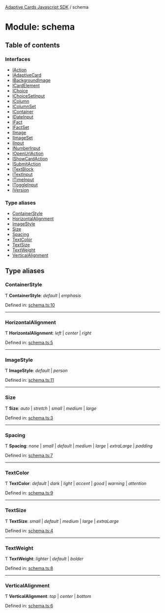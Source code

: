 [Adaptive Cards Javascript SDK](../README.md) / schema

# Module: schema

## Table of contents

### Interfaces

- [IAction](../interfaces/schema.iaction.md)
- [IAdaptiveCard](../interfaces/schema.iadaptivecard.md)
- [IBackgroundImage](../interfaces/schema.ibackgroundimage.md)
- [ICardElement](../interfaces/schema.icardelement.md)
- [IChoice](../interfaces/schema.ichoice.md)
- [IChoiceSetInput](../interfaces/schema.ichoicesetinput.md)
- [IColumn](../interfaces/schema.icolumn.md)
- [IColumnSet](../interfaces/schema.icolumnset.md)
- [IContainer](../interfaces/schema.icontainer.md)
- [IDateInput](../interfaces/schema.idateinput.md)
- [IFact](../interfaces/schema.ifact.md)
- [IFactSet](../interfaces/schema.ifactset.md)
- [IImage](../interfaces/schema.iimage.md)
- [IImageSet](../interfaces/schema.iimageset.md)
- [IInput](../interfaces/schema.iinput.md)
- [INumberInput](../interfaces/schema.inumberinput.md)
- [IOpenUrlAction](../interfaces/schema.iopenurlaction.md)
- [IShowCardAction](../interfaces/schema.ishowcardaction.md)
- [ISubmitAction](../interfaces/schema.isubmitaction.md)
- [ITextBlock](../interfaces/schema.itextblock.md)
- [ITextInput](../interfaces/schema.itextinput.md)
- [ITimeInput](../interfaces/schema.itimeinput.md)
- [IToggleInput](../interfaces/schema.itoggleinput.md)
- [IVersion](../interfaces/schema.iversion.md)

### Type aliases

- [ContainerStyle](schema.md#containerstyle)
- [HorizontalAlignment](schema.md#horizontalalignment)
- [ImageStyle](schema.md#imagestyle)
- [Size](schema.md#size)
- [Spacing](schema.md#spacing)
- [TextColor](schema.md#textcolor)
- [TextSize](schema.md#textsize)
- [TextWeight](schema.md#textweight)
- [VerticalAlignment](schema.md#verticalalignment)

## Type aliases

### ContainerStyle

Ƭ **ContainerStyle**: _default_ \| _emphasis_

Defined in: [schema.ts:10](https://github.com/microsoft/AdaptiveCards/blob/0938a1f10/source/nodejs/adaptivecards/src/schema.ts#L10)

---

### HorizontalAlignment

Ƭ **HorizontalAlignment**: _left_ \| _center_ \| _right_

Defined in: [schema.ts:5](https://github.com/microsoft/AdaptiveCards/blob/0938a1f10/source/nodejs/adaptivecards/src/schema.ts#L5)

---

### ImageStyle

Ƭ **ImageStyle**: _default_ \| _person_

Defined in: [schema.ts:11](https://github.com/microsoft/AdaptiveCards/blob/0938a1f10/source/nodejs/adaptivecards/src/schema.ts#L11)

---

### Size

Ƭ **Size**: _auto_ \| _stretch_ \| _small_ \| _medium_ \| _large_

Defined in: [schema.ts:3](https://github.com/microsoft/AdaptiveCards/blob/0938a1f10/source/nodejs/adaptivecards/src/schema.ts#L3)

---

### Spacing

Ƭ **Spacing**: _none_ \| _small_ \| _default_ \| _medium_ \| _large_ \| _extraLarge_ \| _padding_

Defined in: [schema.ts:7](https://github.com/microsoft/AdaptiveCards/blob/0938a1f10/source/nodejs/adaptivecards/src/schema.ts#L7)

---

### TextColor

Ƭ **TextColor**: _default_ \| _dark_ \| _light_ \| _accent_ \| _good_ \| _warning_ \| _attention_

Defined in: [schema.ts:9](https://github.com/microsoft/AdaptiveCards/blob/0938a1f10/source/nodejs/adaptivecards/src/schema.ts#L9)

---

### TextSize

Ƭ **TextSize**: _small_ \| _default_ \| _medium_ \| _large_ \| _extraLarge_

Defined in: [schema.ts:4](https://github.com/microsoft/AdaptiveCards/blob/0938a1f10/source/nodejs/adaptivecards/src/schema.ts#L4)

---

### TextWeight

Ƭ **TextWeight**: _lighter_ \| _default_ \| _bolder_

Defined in: [schema.ts:8](https://github.com/microsoft/AdaptiveCards/blob/0938a1f10/source/nodejs/adaptivecards/src/schema.ts#L8)

---

### VerticalAlignment

Ƭ **VerticalAlignment**: _top_ \| _center_ \| _bottom_

Defined in: [schema.ts:6](https://github.com/microsoft/AdaptiveCards/blob/0938a1f10/source/nodejs/adaptivecards/src/schema.ts#L6)
